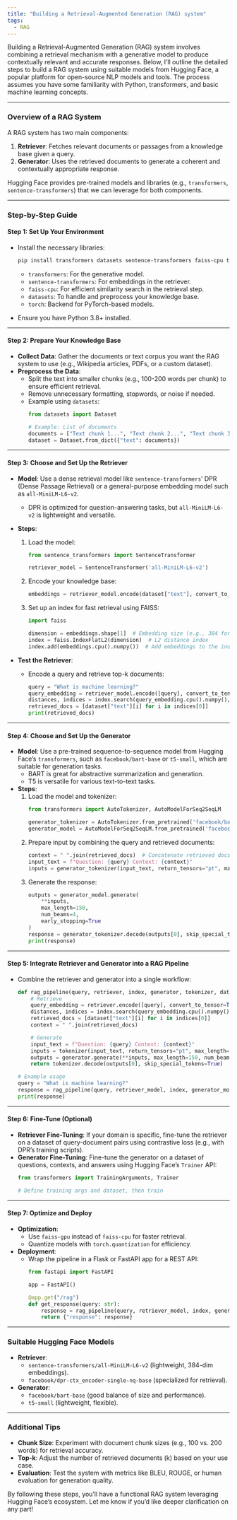 ```yaml
---
title: "Building a Retrieval-Augmented Generation (RAG) system"
tags:
  - RAG
---
```


Building a Retrieval-Augmented Generation (RAG) system involves combining a retrieval mechanism with a generative model to produce contextually relevant and accurate responses. Below, I’ll outline the detailed steps to build a RAG system using suitable models from Hugging Face, a popular platform for open-source NLP models and tools. The process assumes you have some familiarity with Python, transformers, and basic machine learning concepts.

---

### **Overview of a RAG System**
A RAG system has two main components:
1. **Retriever**: Fetches relevant documents or passages from a knowledge base given a query.
2. **Generator**: Uses the retrieved documents to generate a coherent and contextually appropriate response.

Hugging Face provides pre-trained models and libraries (e.g., `transformers`, `sentence-transformers`) that we can leverage for both components.

---

### **Step-by-Step Guide**

#### **Step 1: Set Up Your Environment**
- Install the necessary libraries:
  ```bash
  pip install transformers datasets sentence-transformers faiss-cpu torch
  ```
  - `transformers`: For the generative model.
  - `sentence-transformers`: For embeddings in the retriever.
  - `faiss-cpu`: For efficient similarity search in the retrieval step.
  - `datasets`: To handle and preprocess your knowledge base.
  - `torch`: Backend for PyTorch-based models.

- Ensure you have Python 3.8+ installed.

---

#### **Step 2: Prepare Your Knowledge Base**
- **Collect Data**: Gather the documents or text corpus you want the RAG system to use (e.g., Wikipedia articles, PDFs, or a custom dataset).
- **Preprocess the Data**:
  - Split the text into smaller chunks (e.g., 100-200 words per chunk) to ensure efficient retrieval.
  - Remove unnecessary formatting, stopwords, or noise if needed.
  - Example using `datasets`:
    ```python
    from datasets import Dataset

    # Example: List of documents
    documents = ["Text chunk 1...", "Text chunk 2...", "Text chunk 3..."]
    dataset = Dataset.from_dict({"text": documents})
    ```

---

#### **Step 3: Choose and Set Up the Retriever**
- **Model**: Use a dense retrieval model like `sentence-transformers`’ DPR (Dense Passage Retrieval) or a general-purpose embedding model such as `all-MiniLM-L6-v2`.
  - DPR is optimized for question-answering tasks, but `all-MiniLM-L6-v2` is lightweight and versatile.
- **Steps**:
  1. Load the model:
     ```python
     from sentence_transformers import SentenceTransformer

     retriever_model = SentenceTransformer('all-MiniLM-L6-v2')
     ```
  2. Encode your knowledge base:
     ```python
     embeddings = retriever_model.encode(dataset["text"], convert_to_tensor=True)
     ```
  3. Set up an index for fast retrieval using FAISS:
     ```python
     import faiss

     dimension = embeddings.shape[1]  # Embedding size (e.g., 384 for MiniLM)
     index = faiss.IndexFlatL2(dimension)  # L2 distance index
     index.add(embeddings.cpu().numpy())  # Add embeddings to the index
     ```

- **Test the Retriever**:
  - Encode a query and retrieve top-k documents:
    ```python
    query = "What is machine learning?"
    query_embedding = retriever_model.encode([query], convert_to_tensor=True)
    distances, indices = index.search(query_embedding.cpu().numpy(), k=5)  # Top 5 results
    retrieved_docs = [dataset["text"][i] for i in indices[0]]
    print(retrieved_docs)
    ```

---

#### **Step 4: Choose and Set Up the Generator**
- **Model**: Use a pre-trained sequence-to-sequence model from Hugging Face’s `transformers`, such as `facebook/bart-base` or `t5-small`, which are suitable for generation tasks.
  - BART is great for abstractive summarization and generation.
  - T5 is versatile for various text-to-text tasks.
- **Steps**:
  1. Load the model and tokenizer:
     ```python
     from transformers import AutoTokenizer, AutoModelForSeq2SeqLM

     generator_tokenizer = AutoTokenizer.from_pretrained('facebook/bart-base')
     generator_model = AutoModelForSeq2SeqLM.from_pretrained('facebook/bart-base')
     ```
  2. Prepare input by combining the query and retrieved documents:
     ```python
     context = " ".join(retrieved_docs)  # Concatenate retrieved docs
     input_text = f"Question: {query} Context: {context}"
     inputs = generator_tokenizer(input_text, return_tensors="pt", max_length=512, truncation=True)
     ```
  3. Generate the response:
     ```python
     outputs = generator_model.generate(
         **inputs,
         max_length=150,
         num_beams=4,
         early_stopping=True
     )
     response = generator_tokenizer.decode(outputs[0], skip_special_tokens=True)
     print(response)
     ```

---

#### **Step 5: Integrate Retriever and Generator into a RAG Pipeline**
- Combine the retriever and generator into a single workflow:
  ```python
  def rag_pipeline(query, retriever, index, generator, tokenizer, dataset, k=5):
      # Retrieve
      query_embedding = retriever.encode([query], convert_to_tensor=True)
      distances, indices = index.search(query_embedding.cpu().numpy(), k)
      retrieved_docs = [dataset["text"][i] for i in indices[0]]
      context = " ".join(retrieved_docs)

      # Generate
      input_text = f"Question: {query} Context: {context}"
      inputs = tokenizer(input_text, return_tensors="pt", max_length=512, truncation=True)
      outputs = generator.generate(**inputs, max_length=150, num_beams=4, early_stopping=True)
      return tokenizer.decode(outputs[0], skip_special_tokens=True)

  # Example usage
  query = "What is machine learning?"
  response = rag_pipeline(query, retriever_model, index, generator_model, generator_tokenizer, dataset)
  print(response)
  ```

---

#### **Step 6: Fine-Tune (Optional)**
- **Retriever Fine-Tuning**: If your domain is specific, fine-tune the retriever on a dataset of query-document pairs using contrastive loss (e.g., with DPR’s training scripts).
- **Generator Fine-Tuning**: Fine-tune the generator on a dataset of questions, contexts, and answers using Hugging Face’s `Trainer` API:
  ```python
  from transformers import TrainingArguments, Trainer

  # Define training args and dataset, then train
  ```

---

#### **Step 7: Optimize and Deploy**
- **Optimization**:
  - Use `faiss-gpu` instead of `faiss-cpu` for faster retrieval.
  - Quantize models with `torch.quantization` for efficiency.
- **Deployment**:
  - Wrap the pipeline in a Flask or FastAPI app for a REST API:
    ```python
    from fastapi import FastAPI

    app = FastAPI()

    @app.get("/rag")
    def get_response(query: str):
        response = rag_pipeline(query, retriever_model, index, generator_model, generator_tokenizer, dataset)
        return {"response": response}
    ```

---

### **Suitable Hugging Face Models**
- **Retriever**: 
  - `sentence-transformers/all-MiniLM-L6-v2` (lightweight, 384-dim embeddings).
  - `facebook/dpr-ctx_encoder-single-nq-base` (specialized for retrieval).
- **Generator**: 
  - `facebook/bart-base` (good balance of size and performance).
  - `t5-small` (lightweight, flexible).

---

### **Additional Tips**
- **Chunk Size**: Experiment with document chunk sizes (e.g., 100 vs. 200 words) for retrieval accuracy.
- **Top-k**: Adjust the number of retrieved documents (k) based on your use case.
- **Evaluation**: Test the system with metrics like BLEU, ROUGE, or human evaluation for generation quality.

By following these steps, you’ll have a functional RAG system leveraging Hugging Face’s ecosystem. Let me know if you’d like deeper clarification on any part!

